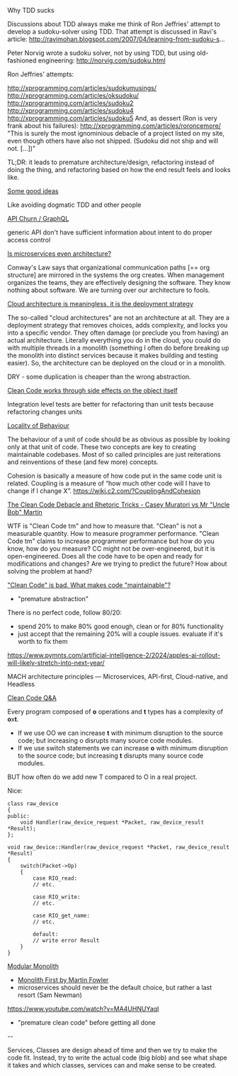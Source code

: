 Why TDD sucks

Discussions about TDD always make me think of Ron Jeffries' attempt to develop a sudoku-solver using TDD.
That attempt is discussed in Ravi's article: http://ravimohan.blogspot.com/2007/04/learning-from-sudoku-s...

Peter Norvig wrote a sudoku solver, not by using TDD, but using old-fashioned engineering: http://norvig.com/sudoku.html

Ron Jeffries' attempts:

http://xprogramming.com/articles/sudokumusings/
http://xprogramming.com/articles/oksudoku/
http://xprogramming.com/articles/sudoku2
http://xprogramming.com/articles/sudoku4
http://xprogramming.com/articles/sudoku5
And, as dessert (Ron is very frank about his failures):
http://xprogramming.com/articles/roroncemore/
"This is surely the most ignominious debacle of a project listed on my site, even though others have also not shipped. (Sudoku did not ship and will not. [...])"

TL;DR: it leads to premature architecture/design, refactoring instead of doing the thing, and refactoring based on how the end result feels and looks like.

[Some good ideas](https://evanhahn.com/programming-beliefs-as-of-july-2024/)

Like avoiding dogmatic TDD and other people

[API Churn / GraphQL](https://intercoolerjs.org/2016/02/17/api-churn-vs-security)

generic API don't have sufficient information about intent to do proper access control

[Is microservices even architecture?](https://x.com/allenholub/status/1794073247497220246)

Conway's Law says that organizational communication paths [== org structure] are mirrored in the systems the org creates. When management organizes the teams, they are effectively designing the software. They know nothing about software. We are turning over our architecture to fools.


[Cloud architecture is meaningless, it is the deployment strategy](https://x.com/allenholub/status/1794818184408920238)

The so-called "cloud architectures" are not an architecture at all. They are a deployment strategy that removes choices, adds complexity, and locks you into a specific vendor. They often damage (or preclude you from having) an actual architecture. Literally everything you do in the cloud, you could do with multiple threads in a monolith (something I often do before breaking up the monolith into distinct services because it makes building and testing easier). So, the architecture can be deployed on the cloud or in a monolith.

DRY - some duplication is cheaper than the wrong abstraction.

[Clean Code works through side effects on the object itself](https://www.youtube.com/watch?v=IqHaGd9J42s)

Integration level tests are better for refactoring than unit tests because refactoring changes units

[Locality of Behaviour](https://htmx.org/essays/locality-of-behaviour/)

The behaviour of a unit of code should be as obvious as possible by looking only at that unit of code.
These two concepts are key to creating maintainable codebases. Most of so called principles are just reiterations and reinventions of these (and few more) concepts.

Cohesion is basically a measure of how code put in the same code unit is related.
Coupling is a measure of “how much other code will I have to change if I change X”.
https://wiki.c2.com/?CouplingAndCohesion

[The Clean Code Debacle and Rhetoric Tricks - Casey Muratori vs Mr "Uncle Bob" Martin](https://www.youtube.com/watch?v=ZLxazlP7Ppo&ab_channel=gingerBill)

WTF is "Clean Code tm" and how to measure that.
"Clean" is not a measurable quantity.
How to measure programmer performance.
"Clean Code tm" claims to increase programmer performance but how do you know, how do you measure?
CC might not be over-engineered, but it is open-engineered. Does all the code have to be open and ready for modifications and changes? Are we trying to predict the future? How about solving the problem at hand?

["Clean Code" is bad. What makes code "maintainable"? ](https://www.youtube.com/watch?v=8ncQrGuunHY)

- "premature abstraction"

There is no perfect code, follow 80/20:
- spend 20% to make 80% good enough, clean or for 80% functionality
- just accept that the remaining 20% will a couple issues. evaluate if it's worth to fix them

https://www.pymnts.com/artificial-intelligence-2/2024/apples-ai-rollout-will-likely-stretch-into-next-year/

MACH architecture principles — Microservices, API-first, Cloud-native, and Headless

[Clean Code Q&A](https://github.com/cmuratori/misc/tree/main)

Every program composed of **o** operations and **t** types has a complexity of **o**x**t**.
- If we use OO we can increase **t** with minimum disruption to the source code; but increasing o disrupts many source code modules.
- If we use switch statements we can increase **o** with minimum disruption to the source code; but increasing **t** disrupts many source code modules.

BUT how often do we add new T compared to O in a real project.

Nice:
```
class raw_device
{
public:
	void Handler(raw_device_request *Packet, raw_device_result *Result);
};

void raw_device::Handler(raw_device_request *Packet, raw_device_result *Result)
{
	switch(Packet->Op)
	{
		case RIO_read:
		// etc.
		
		case RIO_write:
		// etc.
		
		case RIO_get_name:
		// etc.
		
		default:
		// write error Result
	}
}
```

[Modular Monolith](https://www.youtube.com/watch?v=nuHMlA3iLjY)

- [Monolith First by Martin Fowler](https://martinfowler.com/bliki/MonolithFirst.html)
- microservices should never be the default choice, but rather a last resort (Sam Newman)


https://www.youtube.com/watch?v=MA4UHNUYaqI
- "premature clean code" before getting all done

--

Services, Classes are design ahead of time and then we try to make the code fit.
Instead, try to write the actual code (big blob) and see what shape it takes and which classes, services can and make sense to be created.
